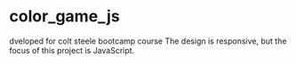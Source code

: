 # color_game_js
dveloped for colt steele bootcamp course
The design is responsive, but the focus of this project is JavaScript.
